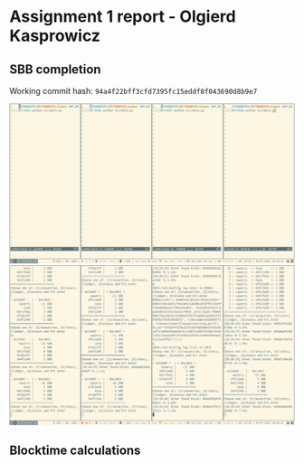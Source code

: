 # Assignment 1 report - Olgierd Kasprowicz

## SBB completion

Working commit hash: `94a4f22bff3cfd7395fc15eddf8f043690d8b9e7`

![](./start.png)
![](./more-blocks.png)

## Blocktime calculations
